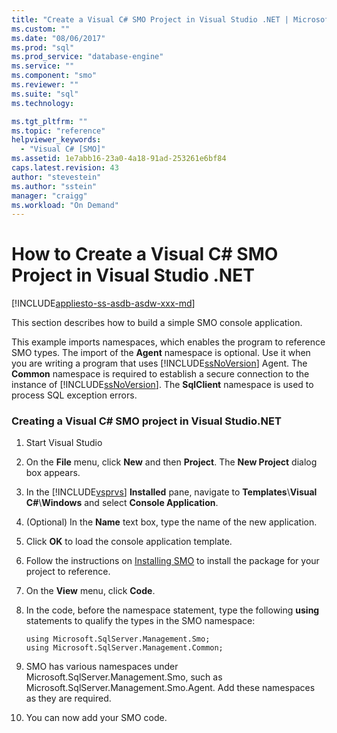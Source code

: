 ```yaml
---
title: "Create a Visual C# SMO Project in Visual Studio .NET | Microsoft Docs"
ms.custom: ""
ms.date: "08/06/2017"
ms.prod: "sql"
ms.prod_service: "database-engine"
ms.service: ""
ms.component: "smo"
ms.reviewer: ""
ms.suite: "sql"
ms.technology: 

ms.tgt_pltfrm: ""
ms.topic: "reference"
helpviewer_keywords: 
  - "Visual C# [SMO]"
ms.assetid: 1e7abb16-23a0-4a18-91ad-253261e6bf84
caps.latest.revision: 43
author: "stevestein"
ms.author: "sstein"
manager: "craigg"
ms.workload: "On Demand"
---
```

# How to Create a Visual C# SMO Project in Visual Studio .NET
[!INCLUDE[appliesto-ss-asdb-asdw-xxx-md](../../includes/appliesto-ss-asdb-asdw-xxx-md.md)]

  This section describes how to build a simple SMO console application.  
  
 This example imports namespaces, which enables the program to reference SMO types. The import of the **Agent** namespace is optional. Use it when you are writing a program that uses [!INCLUDE[ssNoVersion](../../includes/ssnoversion-md.md)] Agent. The **Common** namespace is required to establish a secure connection to the instance of [!INCLUDE[ssNoVersion](../../includes/ssnoversion-md.md)]. The **SqlClient** namespace is used to process SQL exception errors.  
  
### Creating a Visual C# SMO project in Visual Studio.NET  
  
1. Start Visual Studio
  
2. On the **File** menu, click **New** and then **Project**.  The **New Project** dialog box appears.   
  
3. In the [!INCLUDE[vsprvs](../../includes/vsprvs-md.md)] **Installed** pane, navigate to **Templates**\\**Visual C#**\\**Windows** and select **Console Application**.  
  
4. (Optional) In the **Name** text box, type the name of the new application.  

5. Click **OK** to load the console application template.  

6. Follow the instructions on [Installing SMO](installing-smo.md) to install the package for your project to reference.
  
7. On the **View** menu, click **Code**.
    
8. In the code, before the namespace statement, type the following **using** statements to qualify the types in the SMO namespace:
  
    ```  
    using Microsoft.SqlServer.Management.Smo;  
    using Microsoft.SqlServer.Management.Common;  
    ```  
  
15. SMO has various namespaces under Microsoft.SqlServer.Management.Smo, such as Microsoft.SqlServer.Management.Smo.Agent. Add these namespaces as they are required.  
  
16. You can now add your SMO code.  
  
  
